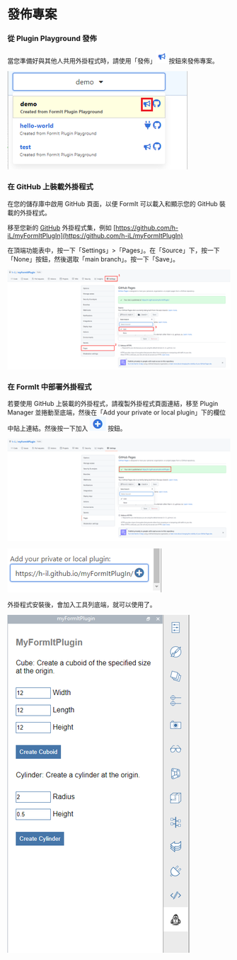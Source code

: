 # 發佈專案

### 從 Plugin Playground 發佈

當您準備好與其他人共用外掛程式時，請使用「發佈」![](<../../../.gitbook/assets/image (66).png>) 按鈕來發佈專案。

![](<../../../.gitbook/assets/publish a plugin.png>)

###

### 在 GitHub 上裝載外掛程式

在您的儲存庫中啟用 GitHub 頁面，以便 FormIt 可以載入和顯示您的 GitHub 裝載的外掛程式。

移至您新的 [GitHub](https://github.com) 外掛程式集，例如 [https://github.com/h-iL/myFormItPlugIn](https://github.com/h-iL/myFormItPlugIn)

在頂端功能表中，按一下「Settings」>「Pages」。在「Source」下，按一下「None」按鈕，然後選取「main branch」。按一下「Save」。

![](<../../../.gitbook/assets/image (30).png>)

### 在 FormIt 中部署外掛程式

若要使用 GitHub 上裝載的外掛程式，請複製外掛程式頁面連結，移至 Plugin Manager 並捲動至底端，然後在「Add your private or local plugin」下的欄位中貼上連結。然後按一下加入 ![](<../../../.gitbook/assets/image (58).png>) 按鈕。

![](<../../../.gitbook/assets/image (80).png>)

![](<../../../.gitbook/assets/image (85).png>)

外掛程式安裝後，會加入工具列底端，就可以使用了。

![](<../../../.gitbook/assets/image (38).png>)
